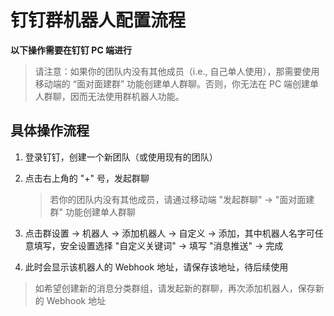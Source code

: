 # 钉钉群机器人配置流程

**以下操作需要在钉钉 PC 端进行**

> 请注意：如果你的团队内没有其他成员（i.e., 自己单人使用），那需要使用移动端的 “面对面建群” 功能创建单人群聊。否则，你无法在 PC 端创建单人群聊，因而无法使用群机器人功能。

## 具体操作流程

1. 登录钉钉，创建一个新团队（或使用现有的团队）

2. 点击右上角的 "+" 号，发起群聊

   > 若你的团队内没有其他成员，请通过移动端 "发起群聊" → "面对面建群" 功能创建单人群聊

3. 点击群设置 → 机器人 → 添加机器人 → 自定义 → 添加，其中机器人名字可任意填写，安全设置选择 "自定义关键词" → 填写 "消息推送" → 完成

4. 此时会显示该机器人的 Webhook 地址，请保存该地址，待后续使用

> 如希望创建新的消息分类群组，请发起新的群聊，再次添加机器人，保存新的 Webhook 地址